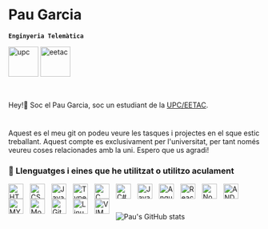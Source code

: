 # Pau Garcia
**`Enginyeria Telemàtica`**
<p align="left">
  <img alt="upc" width="60px" src="https://imgs.search.brave.com/9PrhmIoR2hyH5O0tlI5gevr3xn7N59G8ZvE3hLiXpFI/rs:fit:1200:1200:1/g:ce/aHR0cHM6Ly9nZW9t/YXRpY2Flcy5jb20v/d2ViL3dwLWNvbnRl/bnQvdXBsb2Fkcy8y/MDE1LzA0L3VwYy1s/b2dvLmdpZg.gif"/></a> 
  <img alt="eetac" width="60px" src="https://imgs.search.brave.com/cixlPNyTLJ3OUhMybXBWC_2fuIVu6x1SQhqvdHKsMgg/rs:fit:400:400:1/g:ce/aHR0cHM6Ly9wYnMu/dHdpbWcuY29tL3By/b2ZpbGVfaW1hZ2Vz/LzEwNTU0OTQ1OTQw/MzU3MDM4MDgvbTM2/LVA5YjdfNDAweDQw/MC5qcGc"/></a> 
 </p><br/>
 
Hey!👋
Soc el Pau Garcia, soc un estudiant de la [UPC/EETAC](eetac.upc.edu/).
#
<p>Aquest es el meu git on podeu veure les tasques i projectes en el sque estic treballant. Aquest compte es exclusivament per l'universitat, per tant només veureu coses relacionades amb la uni. Espero que us agradi!</p>


### 🧰 Llenguatges i eines que he utilitzat o utilitzo aculament

<!-- WEB -->

<img align="left" alt="HTML" width="30px" style="padding-right:10px;" src="https://cdn.jsdelivr.net/gh/devicons/devicon/icons/html5/html5-plain.svg" />
<img align="left" alt="CSS" width="30px" style="padding-right:10px;" src="https://cdn.jsdelivr.net/gh/devicons/devicon/icons/css3/css3-plain.svg" />
<img align="left" alt="JavaScript" width="30px" style="padding-right:10px;" src="https://cdn.jsdelivr.net/gh/devicons/devicon/icons/javascript/javascript-plain.svg" />
<img align="left" alt="TypeScript" width="30px" style="padding-right:10px;" src="https://cdn.jsdelivr.net/gh/devicons/devicon/icons/typescript/typescript-plain.svg" />
<img align="left" alt="C" width="30px" style="padding-right:10px;" img src="https://cdn.jsdelivr.net/gh/devicons/devicon/icons/c/c-plain.svg" />
<img align="left" alt="C#" width="30px" style="padding-right:10px;" img src="https://cdn.jsdelivr.net/gh/devicons/devicon/icons/csharp/csharp-plain.svg" />
<img align="left" alt="Java" width="30px" style="padding-right:10px;" src="https://cdn.jsdelivr.net/gh/devicons/devicon/icons/java/java-original.svg"/>
<img align="left" alt="Angular" width="30px" style="padding-right:10px;" src="https://cdn.jsdelivr.net/gh/devicons/devicon/icons/angularjs/angularjs-plain.svg" />
<img align="left" alt="React" width="30px" style="padding-right:10px;" src="https://cdn.jsdelivr.net/gh/devicons/devicon/icons/react/react-original.svg" />
<img align="left" alt="NodeJS" width="30px" style="padding-right:10px;" src="https://cdn.jsdelivr.net/gh/devicons/devicon/icons/nodejs/nodejs-original.svg" />
<img align="left" alt="ANDROID" width="30px" style="padding-right:10px;" img src="https://cdn.jsdelivr.net/gh/devicons/devicon/icons/android/android-plain.svg" />
<img align="left" alt="MYSQL" width="30px" style="padding-right:10px;" img src="https://cdn.jsdelivr.net/gh/devicons/devicon/icons/mysql/mysql-original-wordmark.svg" />
<img align="left" alt="MongoDB" width="30px" style="padding-right:10px;" img src="https://cdn.jsdelivr.net/gh/devicons/devicon/icons/mongodb/mongodb-original-wordmark.svg" />
<img align="left" alt="Git" width="30px" style="padding-right:10px;" src="https://cdn.jsdelivr.net/gh/devicons/devicon/icons/git/git-original.svg" />
<img align="left" alt="Linux" width="30px" style="padding-right:10px;" src="https://cdn.jsdelivr.net/gh/devicons/devicon/icons/linux/linux-original.svg" />
<img align="left" alt="VIM" width="30px" style="padding-right:10px;" img src="https://cdn.jsdelivr.net/gh/devicons/devicon/icons/vim/vim-original.svg" />


<br/>

                      
#



![Pau's GitHub stats](https://github-readme-stats.vercel.app/api?username=PabloGarciaCaldero&show_icons=true&theme=gruvbox)


<!--
### Hi there 👋


**PabloGarciaCaldero/PabloGarciaCaldero** is a ✨ _special_ ✨ repository because its `README.md` (this file) appears on your GitHub profile.

Here are some ideas to get you started:

- 🔭 I’m currently working on ...
- 🌱 I’m currently learning ...
- 👯 I’m looking to collaborate on ...
- 🤔 I’m looking for help with ...
- 💬 Ask me about ...
- 📫 How to reach me: ...
- 😄 Pronouns: ...
- ⚡ Fun fact: ...
-->
